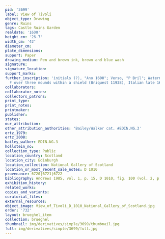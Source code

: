 ```yaml
---
pid: '3699'
label: View of Tivoli
object_type: Drawing
genre: Ruins
tags: Castle Ruins Garden
realdate: '1600'
height_cm: '26.7'
width_cm: '42'
diameter_cm: 
plate_dimensions: 
support: Paper
drawing_medium: Pen and brown ink, brown and blue wash
signature: 
signature_location: 
support_marks: 
further_inscription: 'initials (?), "Ano 1600"; Verso, "P Bril"; Watermark: Letter
  F over three mounds within a shield (Briquest 11938), Italian late 16th century'
collaborators: 
collaborator_notes: 
collectors_patrons: 
print_type: 
print_notes: 
printmaker: 
publisher: 
states: 
our_attribution: 
other_attribution_authorities: 'Bailey/Walker cat. #EDIN.NG.3'
ertz_1979: 
ertz_2008: 
bailey_walker: EDIN.NG.3
hollstein_no: 
collection_type: Public
location_country: Scotland
location_city: Edinburgh
location_collection: National Gallery of Scotland
location_or_most_recent_sale_notes: D 1010
provenance: 6720|6721|6722
bibliography: Andrews 1985, vol. 1, p. 15, D 1010, fig. 100 (vol. 2, p. 25)
exhibition_history: 
related_works: 
copies_and_variants: 
curatorial_files: 
external_resources: 
object_image: View_of_Tivoli_D_1010_National_Gallery_of_Scotland.jpg
order: '732'
layout: brueghel_item
collection: brueghel
thumbnail: img/derivatives/simple/3699/thumbnail.jpg
full: img/derivatives/simple/3699/full.jpg
---
```

